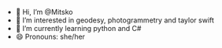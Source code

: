 - 👋 Hi, I’m @Mitsko
- 👀 I’m interested in geodesy, photogrammetry and taylor swift
- 🌱 I’m currently learning python and C#
- 😄 Pronouns: she/her

<!---
Mitsko/Mitsko is a ✨ special ✨ repository because its `README.md` (this file) appears on your GitHub profile.
You can click the Preview link to take a look at your changes.
--->
